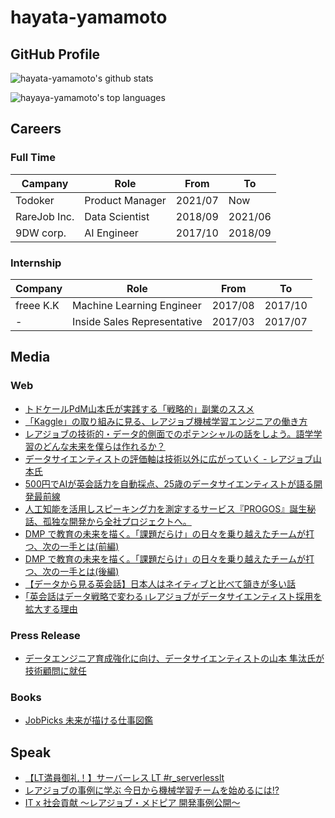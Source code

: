 # hayata-yamamoto

## GitHub Profile

![hayata-yamamoto's github stats](https://github-readme-stats.vercel.app/api?username=hayata-yamamoto&count_private=true&theme=vue-dark&show_icon=true)

![hayaya-yamamoto's top languages](https://github-readme-stats.vercel.app/api/top-langs/?username=hayata-yamamoto&count_private=true&theme=vue-dark&hide=jupyter%20notebook)

## Careers

### Full Time

| Campany      | Role            | From    | To      |
| ------------ | --------------- | ------- | ------- |
| Todoker      | Product Manager | 2021/07 | Now     |
| RareJob Inc. | Data Scientist  | 2018/09 | 2021/06 |
| 9DW corp.    | AI Engineer     | 2017/10 | 2018/09 |

### Internship

| Company   | Role                        | From    | To      |
| --------- | --------------------------- | ------- | ------- |
| freee K.K | Machine Learning Engineer   | 2017/08 | 2017/10 |
| -         | Inside Sales Representative | 2017/03 | 2017/07 |

## Media

### Web

- [トドケールPdM山本氏が実践する「戦略的」副業のススメ](https://offers.jp/media/sidejob/workstyle/a_2077)
- [「Kaggle」の取り組みに見る、レアジョブ機械学習エンジニアの働き方](https://appeal.rarejob.co.jp/2021/06/18/7370/)
- [レアジョブの技術的・データ的側面でのポテンシャルの話をしよう。語学学習のどんな未来を僕らは作れるか？](https://appeal.rarejob.co.jp/2021/03/24/7239/?fbclid=IwAR2yCVPYddss8SuCuRzKHycGinQ8dVGOQDoOGwY3mexgScF1H-PqA2IkE8A)
- [データサイエンティストの評価軸は技術以外に広がっていく - レアジョブ山本氏](https://news.mynavi.jp/article/datascientist-3/)
- [500円でAIが英会話力を自動採点、25歳のデータサイエンティストが語る開発最前線](https://www.businessinsider.jp/post-218852?fbclid=IwAR3viOmdMT_-H4PwzvuNrAswuI4-XLxD2fXzfSRk-WKcX8iCGBd1IU5CVzA)
- [人工知能を活用しスピーキング力を測定するサービス『PROGOS』誕生秘話、孤独な開発から全社プロジェクトへ。](https://appeal.rarejob.co.jp/2020/07/17/6880/)
- [DMP で教育の未来を描く。「課題だらけ」の日々を乗り越えたチームが打つ、次の一手とは(前編)](https://appeal.rarejob.co.jp/2019/07/09/5936/)
- [DMP で教育の未来を描く。「課題だらけ」の日々を乗り越えたチームが打つ、次の一手とは(後編)](https://appeal.rarejob.co.jp/2019/07/09/5960/)
- [【データから見る英会話】日本人はネイティブと比べて頷きが多い話](https://appeal.rarejob.co.jp/2018/11/09/5034/)
- [｢英会話はデータ戦略で変わる｣レアジョブがデータサイエンティスト採用を拡大する理由](https://www.businessinsider.jp/post-179154)

### Press Release 

- [データエンジニア育成強化に向け、データサイエンティストの山本 隼汰氏が技術顧問に就任](https://prtimes.jp/main/html/rd/p/000000169.000000106.html)

### Books

- [JobPicks 未来が描ける仕事図鑑](https://amzn.to/32Jeawf)

## Speak

- [【LT満員御礼！】サーバーレス LT #r_serverlesslt](https://rakus.connpass.com/event/221200/)
- [レアジョブの事例に学ぶ 今日から機械学習チームを始めるには!?](https://content.members.co.jp/?column=dev20200924)
- [IT x 社会貢献 ～レアジョブ・メドピア 開発事例公開～](https://techplay.jp/event/745392)
